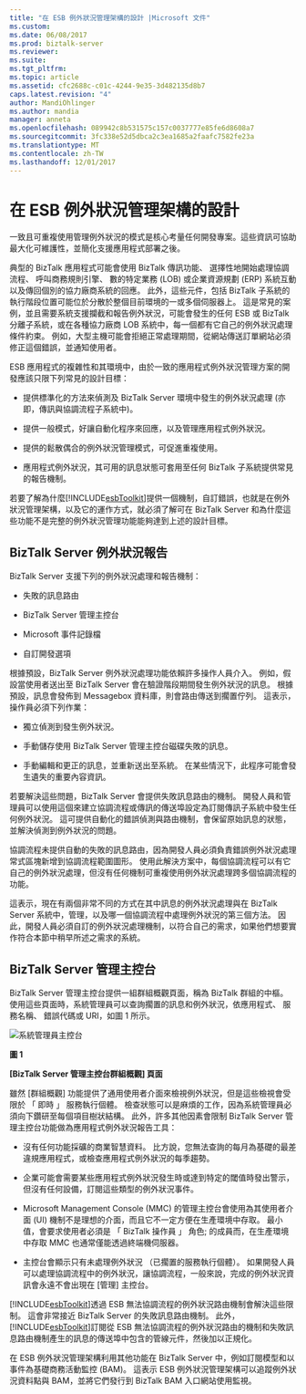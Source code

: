 ```yaml
---
title: "在 ESB 例外狀況管理架構的設計 |Microsoft 文件"
ms.custom: 
ms.date: 06/08/2017
ms.prod: biztalk-server
ms.reviewer: 
ms.suite: 
ms.tgt_pltfrm: 
ms.topic: article
ms.assetid: cfc2688c-c01c-4244-9e35-3d482135d8b7
caps.latest.revision: "4"
author: MandiOhlinger
ms.author: mandia
manager: anneta
ms.openlocfilehash: 089942c8b531575c157c0037777e85fe6d8608a7
ms.sourcegitcommit: 3fc338e52d5dbca2c3ea1685a2faafc7582fe23a
ms.translationtype: MT
ms.contentlocale: zh-TW
ms.lasthandoff: 12/01/2017
---
```

# <a name="design-of-the-esb-exception-management-framework"></a>在 ESB 例外狀況管理架構的設計
一致且可重複使用管理例外狀況的模式是核心考量任何開發專案。這些資訊可協助最大化可維護性，並簡化支援應用程式部署之後。  
  
 典型的 BizTalk 應用程式可能會使用 BizTalk 傳訊功能、 選擇性地開始處理協調流程、 呼叫商務規則引擎、 數的特定業務 (LOB) 或企業資源規劃 (ERP) 系統互動以及傳回個別的協力廠商系統的回應。 此外，這些元件，包括 BizTalk 子系統的執行階段位置可能位於分散於整個目前環境的一或多個伺服器上。 這是常見的案例，並且需要系統支援攔截和報告例外狀況，可能會發生的任何 ESB 或 BizTalk 分離子系統，或在各種協力廠商 LOB 系統中，每一個都有它自己的例外狀況處理條件約束。 例如，大型主機可能會拒絕正常處理期間，從網站傳送訂單網站必須修正這個錯誤，並通知使用者。  
  
 ESB 應用程式的複雜性和其環境中，由於一致的應用程式例外狀況管理方案的開發應該只限下列常見的設計目標：  
  
-   提供標準化的方法來偵測及 BizTalk Server 環境中發生的例外狀況處理 (亦即，傳訊與協調流程子系統中)。  
  
-   提供一般模式，好讓自動化程序來回應，以及管理應用程式例外狀況。  
  
-   提供的鬆散偶合的例外狀況管理模式，可促進重複使用。  
  
-   應用程式例外狀況，其可用的訊息狀態可套用至任何 BizTalk 子系統提供常見的報告機制。  
  
 若要了解為什麼[!INCLUDE[esbToolkit](../includes/esbtoolkit-md.md)]提供一個機制，自訂錯誤，也就是在例外狀況管理架構，以及它的運作方式，就必須了解可在 BizTalk Server 和為什麼這些功能不是完整的例外狀況管理功能能夠達到上述的設計目標。  
  
## <a name="biztalk-server-exception-reporting"></a>BizTalk Server 例外狀況報告  
 BizTalk Server 支援下列的例外狀況處理和報告機制：  
  
-   失敗的訊息路由  
  
-   BizTalk Server 管理主控台  
  
-   Microsoft 事件記錄檔  
  
-   自訂開發選項  
  
 根據預設，BizTalk Server 例外狀況處理功能依賴許多操作人員介入。 例如，假設當使用者送出至 BizTalk Server 會在驗證階段期間發生例外狀況的訊息。 根據預設，訊息會發佈到 Messagebox 資料庫，則會路由傳送到擱置佇列。 這表示，操作員必須下列作業：  
  
-   獨立偵測到發生例外狀況。  
  
-   手動儲存使用 BizTalk Server 管理主控台磁碟失敗的訊息。  
  
-   手動編輯和更正的訊息，並重新送出至系統。 在某些情況下，此程序可能會發生遺失的重要內容資訊。  
  
 若要解決這些問題，BizTalk Server 會提供失敗訊息路由的機制。 開發人員和管理員可以使用這個來建立協調流程或傳訊的傳送埠設定為訂閱傳訊子系統中發生任何例外狀況。 這可提供自動化的錯誤偵測與路由機制，會保留原始訊息的狀態，並解決偵測到例外狀況的問題。  
  
 協調流程未提供自動的失敗的訊息路由，因為開發人員必須負責錯誤例外狀況處理常式區塊新增到協調流程範圍圖形。 使用此解決方案中，每個協調流程可以有它自己的例外狀況處理，但沒有任何機制可重複使用例外狀況處理跨多個協調流程的功能。  
  
 這表示，現在有兩個非常不同的方式在其中訊息的例外狀況處理與在 BizTalk Server 系統中，管理，以及哪一個協調流程中處理例外狀況的第三個方法。 因此，開發人員必須自訂的例外狀況處理機制，以符合自己的需求，如果他們想要實作符合本節中稍早所述之需求的系統。  
  
## <a name="biztalk-server-administration-console"></a>BizTalk Server 管理主控台  
 BizTalk Server 管理主控台提供一組群組概觀頁面，稱為 BizTalk 群組的中樞。 使用這些頁面時，系統管理員可以查詢擱置的訊息和例外狀況，依應用程式、 服務名稱、 錯誤代碼或 URI，如圖 1 所示。  
  
 ![系統管理員主控台](../esb-toolkit/media/ch4-adminconsole.gif "第 4 章第 AdminConsole")  
  
 **圖 1**  
  
 **[BizTalk Server 管理主控台群組概觀] 頁面**  
  
 雖然 [群組概觀] 功能提供了通用使用者介面來檢視例外狀況，但是這些檢視會受限於 「 即時 」 服務執行個體。 檢查狀態可以是麻煩的工作，因為系統管理員必須向下鑽研至每個項目樹狀結構。 此外，許多其他因素會限制 BizTalk Server 管理主控台功能做為應用程式例外狀況報告工具：  
  
-   沒有任何功能採礦的商業智慧資料。 比方說，您無法查詢的每月為基礎的最差違規應用程式，或檢查應用程式例外狀況的每季趨勢。  
  
-   企業可能會需要某些應用程式例外狀況發生時或達到特定的閾值時發出警示，但沒有任何設備，訂閱這些類型的例外狀況事件。  
  
-   Microsoft Management Console (MMC) 的管理主控台會使用為其使用者介面 (UI) 機制不是理想的介面，而且它不一定方便在生產環境中存取。 最小值，會要求使用者必須是 「 BizTalk 操作員 」 角色; 的成員而，在生產環境中存取 MMC 也通常僅能透過終端機伺服器。  
  
-   主控台會顯示只有未處理例外狀況 （已擱置的服務執行個體）。 如果開發人員可以處理協調流程中的例外狀況，讓協調流程，一般來說，完成的例外狀況資訊會永遠不會出現在 [管理] 主控台。  
  
 [!INCLUDE[esbToolkit](../includes/esbtoolkit-md.md)]透過 ESB 無法協調流程的例外狀況路由機制會解決這些限制。 這會非常接近 BizTalk Server 的失敗訊息路由機制。 此外，[!INCLUDE[esbToolkit](../includes/esbtoolkit-md.md)]訂閱從 ESB 無法協調流程的例外狀況路由的機制和失敗訊息路由機制產生的訊息的傳送埠中包含的管線元件，然後加以正規化。  
  
 在 ESB 例外狀況管理架構利用其他功能在 BizTalk Server 中，例如訂閱模型和以事件為基礎商務活動監控 (BAM)。 這表示 ESB 例外狀況管理架構可以追蹤例外狀況資料點與 BAM，並將它們發行到 BizTalk BAM 入口網站使用監視。